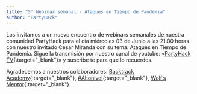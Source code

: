 ```yaml
---
title: "5° Webinar semanal - Ataques en Tiempo de Pandemia"
author: "PartyHack"
---
```



Los invitamos a un nuevo encuentro de webinars semanales de nuestra comunidad PartyHack para el día miércoles 03 de Junio a las 21:00 horas con nuestro invitado Cesar Miranda con su tema: Ataques en Tiempo de Pandemia. Sigue la transmisión por nuestro canal de youtube: «[PartyHack TV](https://www.youtube.com/channel/UCHLBYZ7Sv3jFCiBN3AgMUSA?sub_confirmation=1){:target="_blank"}» y suscribe te para que lo recuerdes.

Agradecemos a nuestros colaboradores: [Backtrack Academy](https://www.linkedin.com/company/10327440/){:target="_blank"}, [#Altonivel](https://www.linkedin.com/feed/hashtag/?keywords=altonivel&highlightedUpdateUrns=urn%3Ali%3Aactivity%3A6675797473685987328){:target="_blank"}, [Wolf’s Mentor](https://www.linkedin.com/company/40707278/){:target="_blank"}.
